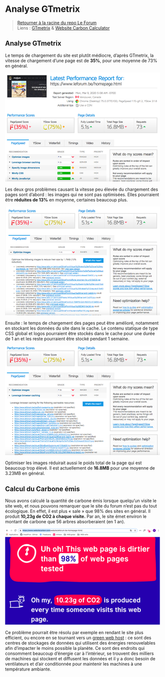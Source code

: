 # Analyse GTmetrix 
> [Retourner à la racine du repo Le Forum](../../..) \
> Liens : [GTmetrix](https://gtmetrix.com/reports/www.leforum.be/0YdV1MpZ) & [Website Carbon Calculator](https://www.websitecarbon.com/website/leforum-be-homepage-html/)

## Analyse GTmetrix 

Le temps de chargement du site est plutôt médiocre, d’après GTmetrix, la vitesse de chargement d’une page est de **35%**, pour une moyenne de 73% en général.

<img src="./img/gtmetrix-general.png" alt="analyse generale GTmetrix" />

Les deux gros problèmes causant la vitesse peu élevée du chargement des pages sont d’abord :  les images qui ne sont pas optimisées. Elles pourraient être **réduites de 13%** en moyenne, certaines beaucoup plus. 

<img src="./img/optimisation-img.png" alt="optimisation des images" />

Ensuite : le temps de chargement des pages peut être amélioré, notamment en stockant les données du site dans le cache. Le contenu statique de type CSS global et logos pourraient être stockés dans le cache pour une durée de 1 an et les reste pourraient être stocké pendant 1 semaine. 

<img src="./img/optimisation-cache.png" alt="leverage browser caching" />

Optimiser les images réduirait aussi le poids total de la page qui est beaucoup trop élevé. Il est actuellement de **16.8MB** pour une moyenne de 3.23MB en général. 

## Calcul du Carbone émis 

Nous avons calculé la quantité de carbone émis lorsque quelqu’un visite le site web, et nous pouvons remarquer que le site du forum n’est pas du tout écologique. 
En effet, il est plus « sale » que 98% des sites en général. Il produit **10,23g de CO2 à chaque visite.** Par an, le site émet environ le montant de carbone que 56 arbres absorberaient (en 1 an). 

<img src="./img/carbon-tested.png" alt="test de carbone" />

Ce problème pourrait être résolu par exemple en rendant le site plus efficient, ou encore en se tournant vers un [green web host](https://www.wholegraindigital.com/blog/choose-a-green-web-host/) : ce sont des centres de stockages de données qui utilisent des énergies renouvelables afin d’impacter le moins possible la planète. Ce sont des endroits qui consomment beaucoup d’énergie car à l’intérieur, se trouvent des milliers de machines qui stockent et diffusent les données et il y a donc besoin de ventilateurs et d’air conditionnée pour maintenir les machines à une température ambiante. 